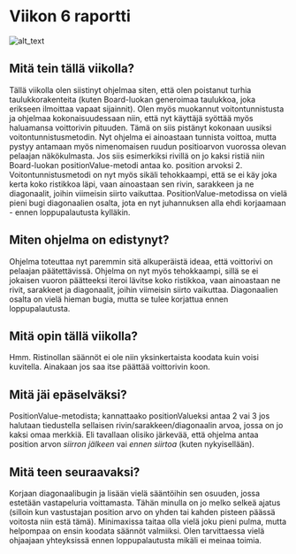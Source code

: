 # Viikon 6 raportti

![alt_text](https://media2.giphy.com/media/LRVnPYqM8DLag/200w.webp?cid=ecf05e470f0c4b05d6d6c6ef0998affc307ece7bb4e312a0&rid=200w.webp)

## Mitä tein tällä viikolla?

Tällä viikolla olen siistinyt ohjelmaa siten, että olen poistanut turhia taulukkorakenteita (kuten Board-luokan generoimaa taulukkoa, joka erikseen ilmoittaa vapaat sijainnit).
Olen myös muokannut voitontunnistusta ja ohjelmaa kokonaisuudessaan niin, että nyt käyttäjä syöttää myös haluamansa voittorivin pituuden.
Tämä on siis pistänyt kokonaan uusiksi voitontunnistusmetodin. Nyt ohjelma ei ainoastaan tunnista voittoa, mutta pystyy antamaan myös nimenomaisen ruudun positioarvon vuorossa olevan pelaajan näkökulmasta.
Jos siis esimerkiksi rivillä on jo kaksi ristiä niin Board-luokan positionValue-metodi antaa ko. position arvoksi 2.
Voitontunnistusmetodi on nyt myös sikäli tehokkaampi, että se ei käy joka kerta koko ristikkoa läpi, vaan ainoastaan sen rivin, sarakkeen ja ne diagonaalit, joihin viimeisin siirto vaikuttaa.
PositionValue-metodissa on vielä pieni bugi diagonaalien osalta, jota en nyt juhannuksen alla ehdi korjaamaan - ennen loppupalautusta kylläkin.

## Miten ohjelma on edistynyt?

Ohjelma toteuttaa nyt paremmin sitä alkuperäistä ideaa, että voittorivi on pelaajan päätettävissä. 
Ohjelma on nyt myös tehokkaampi, sillä se ei jokaisen vuoron päätteeksi iteroi lävitse koko ristikkoa, vaan ainoastaan ne rivit, sarakkeet ja diagonaalit, joihin viimeisin siirto vaikuttaa.
Diagonaalien osalta on vielä hieman bugia, mutta se tulee korjattua ennen loppupalautusta.

## Mitä opin tällä viikolla?

Hmm. Ristinollan säännöt ei ole niin yksinkertaista koodata kuin voisi kuvitella. Ainakaan jos saa itse päättää voittorivin koon.

## Mitä jäi epäselväksi?

PositionValue-metodista; kannattaako positionValueksi antaa 2 vai 3 jos halutaan tiedustella sellaisen rivin/sarakkeen/diagonaalin arvoa, jossa on jo kaksi omaa merkkiä.
Eli tavallaan olisiko järkevää, että ohjelma antaa position arvon *siirron jälkeen* vai *ennen siirtoa* (kuten nykyisellään).

## Mitä teen seuraavaksi?

Korjaan diagonaalibugin ja lisään vielä sääntöihin sen osuuden, jossa estetään vastapeluria voittamasta. 
Tähän minulla on jo melko selkeä ajatus (silloin kun vastustajan position arvo on yhden tai kahden pisteen päässä voitosta niin estä tämä).
Minimaxissa taitaa olla vielä joku pieni pulma, mutta helpompaa on ensin koodata säännöt valmiiksi. 
Olen tarvittaessa vielä ohjaajaan yhteyksissä ennen loppupalautusta mikäli ei meinaa toimia.

